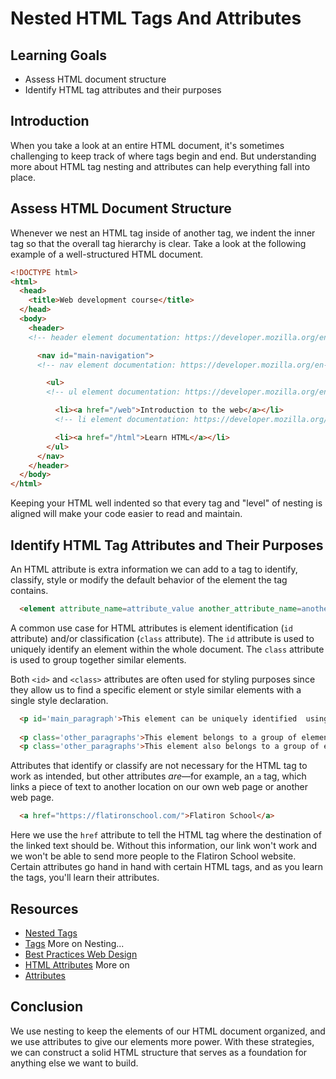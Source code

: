 # Nested HTML Tags And Attributes

## Learning Goals

- Assess HTML document structure
- Identify HTML tag attributes and their purposes

## Introduction

When you take a look at an entire HTML document, it's sometimes challenging to
keep track of where tags begin and end. But understanding more about HTML tag
nesting and attributes can help everything fall into place.

## Assess HTML Document Structure

Whenever we nest an HTML tag inside of another tag, we indent the inner tag so
that the overall tag hierarchy is clear. Take a look at the following example of
a well-structured HTML document.

```html
<!DOCTYPE html>
<html>
  <head>
    <title>Web development course</title>
  </head>
  <body>
    <header>
    <!-- header element documentation: https://developer.mozilla.org/en-US/docs/Web/HTML/Element/header -->

      <nav id="main-navigation">
      <!-- nav element documentation: https://developer.mozilla.org/en-US/docs/Web/HTML/Element/nav -->

        <ul>
        <!-- ul element documentation: https://developer.mozilla.org/en-US/docs/Web/HTML/Element/ul -->

          <li><a href="/web">Introduction to the web</a></li>
          <!-- li element documentation: https://developer.mozilla.org/en-US/docs/Web/HTML/Element/li -->

          <li><a href="/html">Learn HTML</a></li>
        </ul>
      </nav>
    </header>
  </body>
</html>
```

Keeping your HTML well indented so that every tag and "level" of nesting is
aligned will make your code easier to read and maintain.

## Identify HTML Tag Attributes and Their Purposes

An HTML attribute is extra information we can add to a tag to identify,
classify, style or modify the default behavior of the element the tag contains.

```html
  <element attribute_name=attribute_value another_attribute_name=another_attribute_value></element>
```
A common use case for HTML attributes is element identification (`id`
attribute) and/or classification (`class` attribute). The `id` attribute is used
to uniquely identify an element within the whole document. The `class` attribute
is used to group together similar elements.

Both `<id>` and `<class>` attributes are often used for styling purposes since
they allow us to find a specific element or style similar elements with a
single style declaration.

```html
  <p id='main_paragraph'>This element can be uniquely identified  using the 'main_paragraph' id HTML attribute</p>
  
  <p class='other_paragraphs'>This element belongs to a group of elements who share the 'other_paragraphs' HTML class attribute</p>
  <p class='other_paragraphs'>This element also belongs to a group of elements who share the 'other_paragraphs' HTML class attribute</p>
```

Attributes that identify or classify are not necessary for the HTML
tag to work as intended, but other attributes *are*—for example, an `a` tag,
which links a piece of text to another location on our own web page or another
web page.

```html
  <a href="https://flatironschool.com/">Flatiron School</a>
```

Here we use the `href` attribute to tell the HTML tag where the destination of
the linked text should be. Without this information, our link won't work and we
won't be able to send more people to the Flatiron School website. Certain
attributes go hand in hand with certain HTML tags, and as you learn the tags,
you'll learn their attributes.

## Resources

* [Nested Tags](http://www.bu.edu/tech/services/cccs/websites/www/non-wordpress/start/html-introduction/syntax/nesting-tags/)
* [Tags](https://www.thoughtco.com/nesting-html-tags-3466475) More on Nesting...
* [Best Practices Web Design](http://www.iraqtimeline.com/maxdesign/basicdesign/principles/prinnest.html)
* [HTML Attributes](https://www.w3schools.com/html/html_attributes.asp) More on
* [Attributes](https://www.tutorialspoint.com/html/html_attributes.htm)

## Conclusion

We use nesting to keep the elements of our HTML document organized, and we use
attributes to give our elements more power. With these strategies, we can
construct a solid HTML structure that serves as a foundation for anything else
we want to build.
